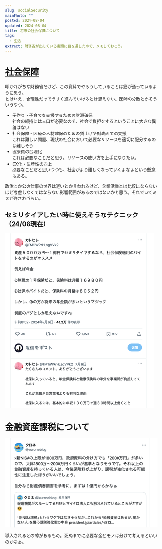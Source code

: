 ```yaml
---
slug: socialSecurity
mainPhoto: ""
posted: 2024-08-04
updated: 2024-08-04
title: 将来の社会保障について
tags:
  - 生活
extract: 財務省が出している書類に目を通したので、メモしておこう。
---
```

# [社会保障](https://www.mof.go.jp/about_mof/councils/fiscal_system_council/sub-of_fiscal_system/proceedings/material/zaiseia20231101/01.pdf)

叩かれがちな財務省だけど、この資料でやろうしていることは筋が通っているように思う。  
とはいえ、合理性だけでうまく進んでいけるとは思えない。医師の分散とかそういうやつ。

- 子作り・子育てを支援するための財源確保  
  社会の維持には人口が必要なので、社会で負担をするということに大きな異論はない
- 社会保障・医療の人材確保のための賃上げや財政面での支援  
  これは難しい問題、現状の社会において必要なリソースを適切に配分するのは難しそう
- 医療費の合理化  
  これは必要なことだと思う。リソースの使い方を上手になりたい。
- DX化・生産性の向上  
  必要なことだと思いつつも、社会がより難しくなっていくよなぁという懸念もある。

政治とか公の仕事の世界は遅いとか言われるけど、企業活動とは比較にならないほど考慮しなくてはならない影響範囲があるのではないかと思う。それでいてミスが許されづらい。

## セミリタイアしたい時に使えそうなテクニック（24/08現在）
![社会保険適用のバイトをしよう](../../images/life/socialSecurity/02.png)

# 金融資産課税について

![金融資産課税についてのツイート（現ポスト）](../../images/life/socialSecurity/01.png)

導入されるとの噂があるもの。死ぬまでに必要な金とモノは分けて考えるといいのかなぁ。